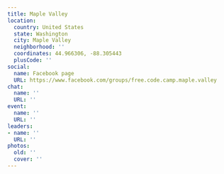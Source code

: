 ```yaml
---
title: Maple Valley
location:
  country: United States
  state: Washington
  city: Maple Valley
  neighborhood: ''
  coordinates: 44.966306, -88.305443
  plusCode: ''
social:
  name: Facebook page
  URL: https://www.facebook.com/groups/free.code.camp.maple.valley
chat:
  name: ''
  URL: ''
event:
  name: ''
  URL: ''
leaders:
- name: ''
  URL: ''
photos:
  old: ''
  cover: ''
---
```

